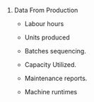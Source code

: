 1. Data From Production

    - Labour hours

    - Units produced

    - Batches sequencing.

    - Capacity Utilized.

    - Maintenance reports.

    - Machine runtimes
    